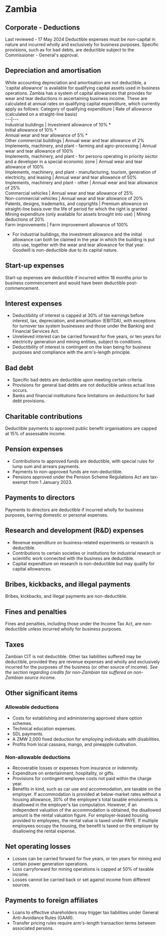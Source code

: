 # Zambia
## Corporate - Deductions
Last reviewed - 17 May 2024
Deductible expenses must be non-capital in nature and incurred wholly and exclusively for business purposes. Specific provisions, such as for bad debts, are deductible subject to the Commissioner - General's approval.
## Depreciation and amortisation 
While accounting depreciation and amortisation are not deductible, a 'capital allowance' is available for qualifying capital assets used in business operations.
Zambia has a system of capital allowances that provides for wear and tear deductions in ascertaining business income. These are calculated at annual rates on qualifying capital expenditure, which currently apply as follows:
Category of qualifying expenditure | Rate of allowance (calculated on a straight-line basis)  
---|---  
Industrial buildings | Investment allowance of 10% *  
Initial allowance of 10% *  
Annual wear and tear allowance of 5% *  
Other commercial buildings | Annual wear and tear allowance of 2%  
Implements, machinery, and plant - farming and agro-processing | Annual wear and tear allowance of 100%  
Implements, machinery, and plant - for persons operating in priority sector and a developer in a special economic zone | Annual wear and tear allowance of 100%  
Implements, machinery, and plant - manufacturing, tourism, generation of electricity, and leasing | Annual wear and tear allowance of 50%  
Implements, machinery and plant - other | Annual wear and tear allowance of 25%  
Commercial vehicles | Annual wear and tear allowance of 25%  
Non-commercial vehicles | Annual wear and tear allowance of 20%  
Patents, designs, trademarks, and copyrights | Premium allowance on straight-line basis over the life of period for which the right is granted  
Mining expenditure (only available for assets brought into use) | Mining deductions of 20%  
Farm improvements | Farm improvement allowance of 100%  
* For industrial buildings, the investment allowance and the initial allowance can both be claimed in the year in which the building is put into use, together with the wear and tear allowance for that year.
Goodwill is non-deductible due to its capital nature.
## Start-up expenses
Start-up expenses are deductible if incurred within 18 months prior to business commencement and would have been deductible post-commencement.
## Interest expenses
  * Deductibility of interest is capped at 30% of tax earnings before interest, tax, depreciation, and amortisation (EBITDA), with exceptions for turnover tax system businesses and those under the Banking and Financial Services Act.
  * Unrelieved interest can be carried forward for five years, or ten years for electricity generation and mining entities, subject to conditions.
  * Deductibility of interest is contingent on the loan being for business purposes and compliance with the arm's-length principle.


## Bad debt
  * Specific bad debts are deductible upon meeting certain criteria.
  * Provisions for general bad debts are not deductible unless actual loss occurs.
  * Banks and financial institutions face limitations on deductions for bad debt provisions.


## Charitable contributions
Deductible payments to approved public benefit organisations are capped at 15% of assessable income.
## Pension expenses
  * Contributions to approved funds are deductible, with special rules for lump sum and arrears payments.
  * Payments to non-approved funds are non-deductible.
  * Pensions approved under the Pension Scheme Regulations Act are tax-exempt from 1 January 2023.


## Payments to directors
Payments to directors are deductible if incurred wholly for business purposes, barring domestic or personal expenses.
## Research and development (R&D) expenses
  * Revenue expenditure on business-related experiments or research is deductible.
  * Contributions to certain societies or institutions for industrial research or scientific work connected with the business are deductible.
  * Capital expenditure on research is non-deductible but may qualify for capital allowances.


## Bribes, kickbacks, and illegal payments
Bribes, kickbacks, and illegal payments are non-deductible.
## Fines and penalties
Fines and penalties, including those under the Income Tax Act, are non-deductible unless incurred wholly for business purposes.
## Taxes
Zambian CIT is not deductible. Other tax liabilities suffered may be deductible, provided they are revenue expenses and wholly and exclusively incurred for the purposes of the business (or other source of income). _See the_ _section regarding credits for non-Zambian tax suffered on non-Zambian source income._
## Other significant items
### Allowable deductions
  * Costs for establishing and administering approved share option schemes.
  * Technical education expenses.
  * SDL payments.
  * A ZMW 2,000 fixed deduction for employing individuals with disabilities.
  * Profits from local cassava, mango, and pineapple cultivation.


### Non-allowable deductions
  * Recoverable losses or expenses from insurance or indemnity.
  * Expenditure on entertainment, hospitality, or gifts.
  * Provisions for contingent employee costs not paid within the charge year.
  * Benefits in kind, such as car use and accommodation, are taxable on the employer. If accommodation is provided at below-market rates without a housing allowance, 30% of the employee's total taxable emoluments is disallowed in the employer's tax computation. However, if an independent valuation of the accommodation is obtained, the disallowed amount is the rental valuation figure. For employer-leased housing provided to employees, the rental value is taxed under PAYE. If multiple employees occupy the housing, the benefit is taxed on the employer by disallowing the rental expense.


## Net operating losses
  * Losses can be carried forward for five years, or ten years for mining and certain power generation operations.
  * Loss carryforward for mining operations is capped at 50% of taxable income.
  * Losses cannot be carried back or set against income from different sources.


## Payments to foreign affiliates
  * Loans to effective shareholders may trigger tax liabilities under General Anti-Avoidance Rules (GAAR).
  * Transfer pricing rules require arm's-length transaction terms between associated persons.



